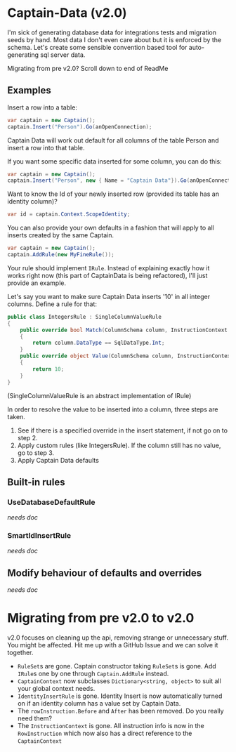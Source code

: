 # Captain-Data (v2.0)
I'm sick of generating database data for integrations tests and migration seeds by hand. Most data I don't even care about but it is enforced by the schema. Let's create some sensible convention based tool for auto-generating sql server data.

Migrating from pre v2.0? Scroll down to end of ReadMe

## Examples

Insert a row into a table:

```csharp
var captain = new Captain();
captain.Insert("Person").Go(anOpenConnection);
```

Captain Data will work out default for all columns of the table Person and insert a row into that table.

If you want some specific data inserted for some column, you can do this:

```csharp
var captain = new Captain();
captain.Insert("Person", new { Name = "Captain Data"}).Go(anOpenConnection);
```

Want to know the Id of your newly inserted row (provided its table has an identity column)?

```csharp
var id = captain.Context.ScopeIdentity;
```

You can also provide your own defaults in a fashion that will apply to all inserts created by the same Captain.

```csharp
var captain = new Captain();
captain.AddRule(new MyFineRule());
```

Your rule should implement `IRule`. Instead of explaining exactly how it works right now (this part of CaptainData is being refactored), I'll just provide an example.  

Let's say you want to make sure Captain Data inserts '10' in all integer columns. Define a rule for that:

```csharp
public class IntegersRule : SingleColumnValueRule
{
	public override bool Match(ColumnSchema column, InstructionContext instructionContext)
	{
		return column.DataType == SqlDataType.Int;
	}
	public override object Value(ColumnSchema column, InstructionContext instructionContext)
	{
		return 10;
	}
} 
```

(SingleColumnValueRule is an abstract implementation of IRule)

In order to resolve the value to be inserted into a column, three steps are taken.  
1. See if there is a specified override in the insert statement, if not go on to step 2.  
2. Apply custom rules (like IntegersRule). If the column still has no value, go to step 3.  
3. Apply Captain Data defaults  

## Built-in rules

### UseDatabaseDefaultRule
*needs doc*

### SmartIdInsertRule
*needs doc*

## Modify behaviour of defaults and overrides
*needs doc*

# Migrating from pre v2.0 to v2.0

v2.0 focuses on cleaning up the api, removing strange or unnecessary stuff. You might be affected. Hit me up with a GitHub Issue and we can solve it together.
* `RuleSet`s are gone. Captain constructor taking `RuleSet`s is gone. Add `IRule`s one by one through `Captain.AddRule` instead.
* `CaptainContext` now subclasses `Dictionary<string, object>` to suit all your global context needs.
* `IdentityInsertRule` is gone. Identity Insert is now automatically turned on if an identity column has a value set by Captain Data.
* The `rowInstruction.Before` and `After` has been removed. Do you really need them? 
* The `InstructionContext` is gone. All instruction info is now in the `RowInstruction` which now also has a direct reference to the `CaptainContext`

